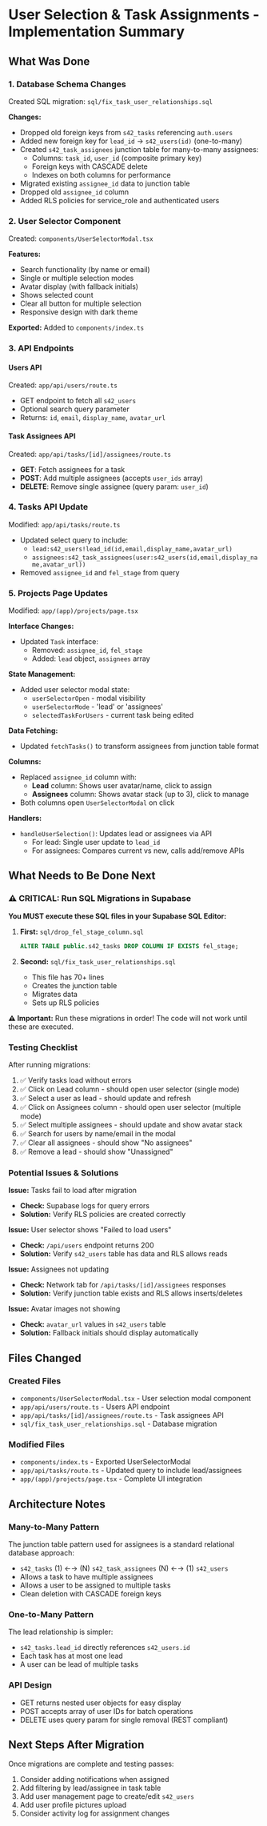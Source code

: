 # User Selection & Task Assignments - Implementation Summary

## What Was Done

### 1. Database Schema Changes
Created SQL migration: `sql/fix_task_user_relationships.sql`

**Changes:**
- Dropped old foreign keys from `s42_tasks` referencing `auth.users`
- Added new foreign key for `lead_id` → `s42_users(id)` (one-to-many)
- Created `s42_task_assignees` junction table for many-to-many assignees:
  - Columns: `task_id`, `user_id` (composite primary key)
  - Foreign keys with CASCADE delete
  - Indexes on both columns for performance
- Migrated existing `assignee_id` data to junction table
- Dropped old `assignee_id` column
- Added RLS policies for service_role and authenticated users

### 2. User Selector Component
Created: `components/UserSelectorModal.tsx`

**Features:**
- Search functionality (by name or email)
- Single or multiple selection modes
- Avatar display (with fallback initials)
- Shows selected count
- Clear all button for multiple selection
- Responsive design with dark theme

**Exported:** Added to `components/index.ts`

### 3. API Endpoints

#### Users API
Created: `app/api/users/route.ts`
- GET endpoint to fetch all `s42_users`
- Optional search query parameter
- Returns: `id`, `email`, `display_name`, `avatar_url`

#### Task Assignees API
Created: `app/api/tasks/[id]/assignees/route.ts`
- **GET**: Fetch assignees for a task
- **POST**: Add multiple assignees (accepts `user_ids` array)
- **DELETE**: Remove single assignee (query param: `user_id`)

### 4. Tasks API Update
Modified: `app/api/tasks/route.ts`
- Updated select query to include:
  - `lead:s42_users!lead_id(id,email,display_name,avatar_url)`
  - `assignees:s42_task_assignees(user:s42_users(id,email,display_name,avatar_url))`
- Removed `assignee_id` and `fel_stage` from query

### 5. Projects Page Updates
Modified: `app/(app)/projects/page.tsx`

**Interface Changes:**
- Updated `Task` interface:
  - Removed: `assignee_id`, `fel_stage`
  - Added: `lead` object, `assignees` array

**State Management:**
- Added user selector modal state:
  - `userSelectorOpen` - modal visibility
  - `userSelectorMode` - 'lead' or 'assignees'
  - `selectedTaskForUsers` - current task being edited

**Data Fetching:**
- Updated `fetchTasks()` to transform assignees from junction table format

**Columns:**
- Replaced `assignee_id` column with:
  - **Lead** column: Shows user avatar/name, click to assign
  - **Assignees** column: Shows avatar stack (up to 3), click to manage
- Both columns open `UserSelectorModal` on click

**Handlers:**
- `handleUserSelection()`: Updates lead or assignees via API
  - For lead: Single user update to `lead_id`
  - For assignees: Compares current vs new, calls add/remove APIs

## What Needs to Be Done Next

### ⚠️ CRITICAL: Run SQL Migrations in Supabase

**You MUST execute these SQL files in your Supabase SQL Editor:**

1. **First:** `sql/drop_fel_stage_column.sql`
   ```sql
   ALTER TABLE public.s42_tasks DROP COLUMN IF EXISTS fel_stage;
   ```

2. **Second:** `sql/fix_task_user_relationships.sql`
   - This file has 70+ lines
   - Creates the junction table
   - Migrates data
   - Sets up RLS policies

**⚠️ Important:** Run these migrations in order! The code will not work until these are executed.

### Testing Checklist

After running migrations:

1. ✅ Verify tasks load without errors
2. ✅ Click on Lead column - should open user selector (single mode)
3. ✅ Select a user as lead - should update and refresh
4. ✅ Click on Assignees column - should open user selector (multiple mode)
5. ✅ Select multiple assignees - should update and show avatar stack
6. ✅ Search for users by name/email in the modal
7. ✅ Clear all assignees - should show "No assignees"
8. ✅ Remove a lead - should show "Unassigned"

### Potential Issues & Solutions

**Issue:** Tasks fail to load after migration
- **Check:** Supabase logs for query errors
- **Solution:** Verify RLS policies are created correctly

**Issue:** User selector shows "Failed to load users"
- **Check:** `/api/users` endpoint returns 200
- **Solution:** Verify `s42_users` table has data and RLS allows reads

**Issue:** Assignees not updating
- **Check:** Network tab for `/api/tasks/[id]/assignees` responses
- **Solution:** Verify junction table exists and RLS allows inserts/deletes

**Issue:** Avatar images not showing
- **Check:** `avatar_url` values in `s42_users` table
- **Solution:** Fallback initials should display automatically

## Files Changed

### Created Files
- `components/UserSelectorModal.tsx` - User selection modal component
- `app/api/users/route.ts` - Users API endpoint
- `app/api/tasks/[id]/assignees/route.ts` - Task assignees API
- `sql/fix_task_user_relationships.sql` - Database migration

### Modified Files
- `components/index.ts` - Exported UserSelectorModal
- `app/api/tasks/route.ts` - Updated query to include lead/assignees
- `app/(app)/projects/page.tsx` - Complete UI integration

## Architecture Notes

### Many-to-Many Pattern
The junction table pattern used for assignees is a standard relational database approach:
- `s42_tasks` (1) ←→ (N) `s42_task_assignees` (N) ←→ (1) `s42_users`
- Allows a task to have multiple assignees
- Allows a user to be assigned to multiple tasks
- Clean deletion with CASCADE foreign keys

### One-to-Many Pattern
The lead relationship is simpler:
- `s42_tasks.lead_id` directly references `s42_users.id`
- Each task has at most one lead
- A user can be lead of multiple tasks

### API Design
- GET returns nested user objects for easy display
- POST accepts array of user IDs for batch operations
- DELETE uses query param for single removal (REST compliant)

## Next Steps After Migration

Once migrations are complete and testing passes:

1. Consider adding notifications when assigned
2. Add filtering by lead/assignee in task table
3. Add user management page to create/edit `s42_users`
4. Add user profile pictures upload
5. Consider activity log for assignment changes
